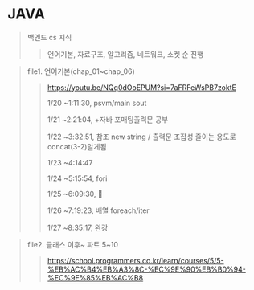 # JAVA

> 백엔드 cs 지식
> > 언어기본, 자료구조, 알고리즘, 네트워크, 소켓 순 진행


> file1. 언어기본(chap_01~chap_06)
> > https://youtu.be/NQq0dOoEPUM?si=7aFRFeWsPB7zoktE
>>
> > 1/20 ~1:11:30, psvm/main sout
>>
>> 1/21 ~2:21:04, +자바 포매팅출력문 공부
>>
>> 1/22 ~3:32:51, 참조 new string / 출력문 조잡성 줄이는 용도로 concat(3-2)알게됨
>>
>> 1/23 ~4:14:47
>>
>> 1/24 ~5:15:54, fori
>>
>> 1/25 ~6:09:30, 💯
>>
>> 1/26 ~7:19:23, 배열 foreach/iter
>>
>> 1/27 ~8:35:17, 완강


> file2. 클래스 이후~ 파트 5~10
>>https://school.programmers.co.kr/learn/courses/5/5-%EB%AC%B4%EB%A3%8C-%EC%9E%90%EB%B0%94-%EC%9E%85%EB%AC%B8

